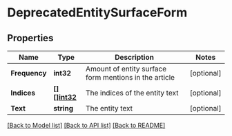# DeprecatedEntitySurfaceForm

## Properties

Name | Type | Description | Notes
------------ | ------------- | ------------- | -------------
**Frequency** | **int32** | Amount of entity surface form mentions in the article | [optional] 
**Indices** | [**[][]int32**](array.md) | The indices of the entity text | [optional] 
**Text** | **string** | The entity text | [optional] 

[[Back to Model list]](../README.md#documentation-for-models) [[Back to API list]](../README.md#documentation-for-api-endpoints) [[Back to README]](../README.md)



